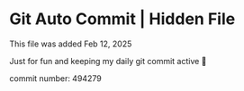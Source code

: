 # Git Auto Commit | Hidden File

This file was added Feb 12, 2025

Just for fun and keeping my daily git commit active 🤪

commit number: 494279

